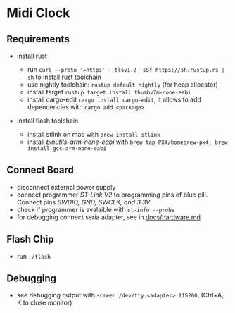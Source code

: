 # Midi Clock

## Requirements

* install rust
  * run `curl --proto '=https' --tlsv1.2 -sSf https://sh.rustup.rs | sh` to install rust toolchain
  * use nightly toolchain: `rustup default nightly` (for heap allocator)
  * install target `rustup target install thumbv7m-none-eabi`
  * install cargo-edit `cargo install cargo-edit`, it allows to add dependencies with `cargo add <package>`

* install flash toolchain
  * install stlink on mac with `brew install stlink`
  * install *binutils-arm-none-eabi* with `brew tap PX4/homebrew-px4; brew install gcc-arm-none-eabi`


## Connect Board

* disconnect external power supply
* connect programmer *ST-Link V2* to programming pins of blue pill. Connect pins *SWDIO, GND, SWCLK, and 3.3V*
* check if programmer is avalaible with `st-info --probe`
* for debugging connect seria adapter, see in [docs/hardware.md](docs/hardware.md)

## Flash Chip

* run `./flash`

## Debugging

* see debugging output with `screen /dev/tty.<adapter> 115200`, (Ctrl+A, K to close monitor)
